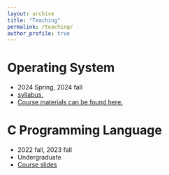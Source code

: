 ```yaml
---
layout: archive
title: "Teaching"
permalink: /teaching/
author_profile: true
---
```


Operating System
======
* 2024 Spring, 2024 fall
* [syllabus.](../osdownload/chapter1/1.1_操作系统基本概念.pdf)
* [Course materials can be found here.](osdownload.md)
 
 
 C Programming Language
======
* 2022 fall, 2023 fall
* Undergraduate
* [Course slides](cpdownload.md)
 


